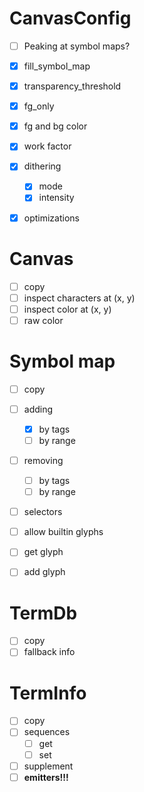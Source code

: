 # CanvasConfig

- [ ] Peaking at symbol maps?

- [x] fill_symbol_map
- [x] transparency_threshold
- [x] fg_only
- [x] fg and bg color
- [x] work factor
- [x] dithering
    - [x] mode
    - [x] intensity
- [x] optimizations

# Canvas

- [ ] copy
- [ ] inspect characters at (x, y)
- [ ] inspect color at (x, y)
- [ ] raw color

# Symbol map

- [ ] copy
- [ ] adding
    - [x] by tags
    - [ ] by range
- [ ] removing
    - [ ] by tags
    - [ ] by range

- [ ] selectors

- [ ] allow builtin glyphs
- [ ] get glyph
- [ ] add glyph

# TermDb

- [ ] copy
- [ ] fallback info

# TermInfo

- [ ] copy
- [ ] sequences
    - [ ] get
    - [ ] set
- [ ] supplement
- [ ] **emitters!!!**
